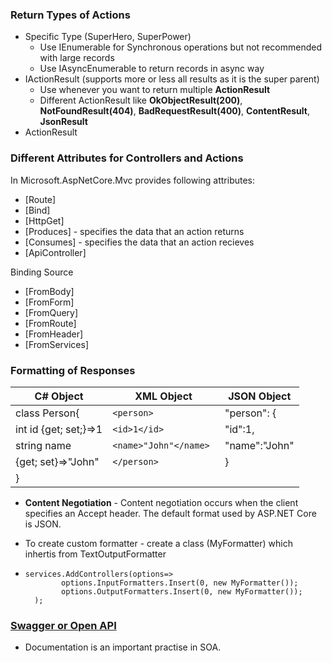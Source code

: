 ### Return Types of Actions
- Specific Type (SuperHero, SuperPower)
  - Use IEnumerable for Synchronous operations but not recommended with large records
  - Use IAsyncEnumerable to return records in async way
- IActionResult (supports more or less all results as it is the super parent)
  - Use whenever you want to return multiple **ActionResult**
  - Different ActionResult like **OkObjectResult(200)**, **NotFoundResult(404)**, **BadRequestResult(400)**, **ContentResult**, **JsonResult**
- ActionResult<T>
  
### Different Attributes for Controllers and Actions
In Microsoft.AspNetCore.Mvc provides following attributes:
- [Route]
- [Bind]
- [HttpGet]
- [Produces] - specifies the data that an action returns
- [Consumes] - specifies the data that an action recieves
- [ApiController]
  
Binding Source
- [FromBody]
- [FromForm]
- [FromQuery]
- [FromRoute]
- [FromHeader]
- [FromServices]

### Formatting of Responses

| **C# Object**               |   **XML Object**                 |   **JSON Object**  |
|-----------------------------|----------------------------------|--------------------|
| class Person{               |  `<person>`                        |  "person": {       |
|   int id {get; set;}=>1     |     `<id>1</id>`                   |    "id":1,         |
|   string name               |     `<name>"John"</name> `         |    "name":"John"   | 
|       {get; set}=>"John"    |  `</person> `                      |  }                 |
| }                           |  

- **Content Negotiation** - Content negotiation occurs when the client specifies an Accept header. The default format used by ASP.NET     Core is JSON.

- To create custom formatter - create a class (MyFormatter) which inhertis from TextOutputFormatter
- ```
  services.AddControllers(options=>
          options.InputFormatters.Insert(0, new MyFormatter());
          options.OutputFormatters.Insert(0, new MyFormatter());
    );
  ```
### [Swagger or Open API](https://docs.microsoft.com/en-us/aspnet/core/tutorials/web-api-help-pages-using-swagger?view=aspnetcore-5.0)
- Documentation is an important practise in SOA.

